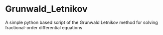 # Grunwald_Letnikov
A simple python based script of the Grunwald Letnikov method for solving fractional-order differential equations
